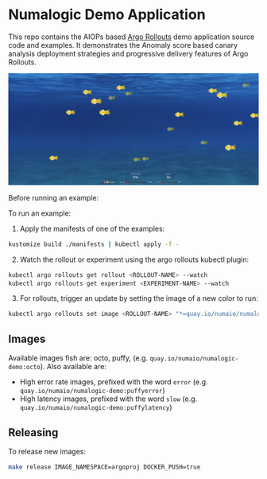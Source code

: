 # Numalogic Demo Application

This repo contains the AIOPs based [Argo Rollouts](https://github.com/argoproj/argo-rollouts) demo application source code and examples. It demonstrates the
Anomaly score based canary  analysis deployment strategies and progressive delivery features of Argo Rollouts.

![img](./demo.png)

Before running an example:

To run an example:

1. Apply the manifests of one of the examples:

```bash
kustomize build ./manifests | kubectl apply -f -
```

2. Watch the rollout or experiment using the argo rollouts kubectl plugin:

```bash
kubectl argo rollouts get rollout <ROLLOUT-NAME> --watch
kubectl argo rollouts get experiment <EXPERIMENT-NAME> --watch
```

3. For rollouts, trigger an update by setting the image of a new color to run:
```bash
kubectl argo rollouts set image <ROLLOUT-NAME> "*=quay.io/numaio/numalogic-demo:puffy"
```

## Images

Available images fish are: octo, puffy, (e.g. `quay.io/numaio/numalogic-demo:octo`). Also available are:
* High error rate images, prefixed with the word `error` (e.g. `quay.io/numaio/numalogic-demo:puffyerror`)
* High latency images, prefixed with the word `slow` (e.g. `quay.io/numaio/numalogic-demo:puffylatency`)


## Releasing

To release new images:

```bash
make release IMAGE_NAMESPACE=argoproj DOCKER_PUSH=true
```
